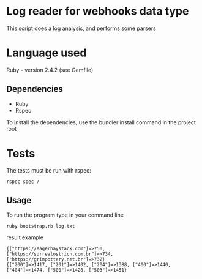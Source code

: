 # Log reader for webhooks data type 

This script does a log analysis, and performs some parsers

# Language used
 Ruby - version 2.4.2 (see Gemfile)

## Dependencies
  - Ruby
  - Rspec
  
  To install the dependencies, use the bundler install command in the project root

# Tests

 The tests must be run with rspec:
 ```
 rspec spec /
 ```

## Usage

To run the program type in your command line
```
ruby bootstrap.rb log.txt
```

result example

```
{["https://eagerhaystack.com"]=>750, ["https://surrealostrich.com.br"]=>734, ["https://grimpottery.net.br"]=>732}
{["200"]=>1417, ["201"]=>1402, ["204"]=>1388, ["400"]=>1440, ["404"]=>1474, ["500"]=>1428, ["503"]=>1451}
```